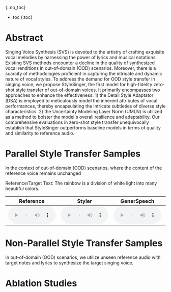 {:.no_toc}
* toc
{:toc}

# Abstract

Singing Voice Synthesis (SVS) is devoted to the artistry of crafting exquisite vocal melodies by harnessing the power of lyrics and musical notations. Existing SVS methods encounter a decline in the quality of synthesized vocal renditions in out-of-domain (OOD) scenarios. Moreover, there is a scarcity of methodologies proficient in capturing the intricate and dynamic nature of vocal styles. To address the demand for OOD style transfer in singing voice, we propose StyleSinger, the first model for high-fidelity zero-shot style transfer of out-of-domain voices. It primarily encompasses two approaches to enhance the effectiveness: 1) the Detail Style Adaptator (DSA) is employed to meticulously model the inherent attributes of vocal performances, thereby encapsulating the intricate subtleties of diverse style characteristics. 2) the Uncertainty Modeling Layer Norm (UMLN) is utilized as a method to bolster the model's overall resilience and adaptability. Our comprehensive evaluations in zero-shot style transfer unequivocally establish that StyleSinger outperforms baseline models in terms of quality and similarity to reference audio. 

# Parallel Style Transfer Samples

In the context of out-of-domain (OOD) scenarios, where the content of the reference voice remains unchanged

<ruby>Reference/Target Text: The rainbow is a division of white light into many beautiful colors.</ruby>
<table>
	<thead>
		<tr>
			<th style="text-align: center">Reference</th>
			<th style="text-align: center">Styler</th>
			<th style="text-align: center">GenerSpeech</th>
      <th style="text-align: center">YourTTS</th>
			<th style="text-align: center">MS RMSSinger</th>
			<th style="text-align: center">StyleSinger</th>
		</tr>
	</thead>
	<tbody>
		<tr>
			<td style="text-align: center"><audio controls style="width: 150px;"><source src="wavs/parallel/VCTK/ref/001.wav" type="audio/wav"></audio></td>
			<td style="text-align: center"><audio controls style="width: 150px;"><source src="wavs/parallel/VCTK/styler/001.wav" type="audio/wav"></audio></td>
			<td style="text-align: center"><audio controls style="width: 150px;"><source src="wavs/parallel/VCTK/generspeech/001.wav" type="audio/wav"></audio></td>
      <td style="text-align: center"><audio controls style="width: 150px;"><source src="wavs/parallel/VCTK/yourtts/001.wav" type="audio/wav"></audio></td>
			<td style="text-align: center"><audio controls style="width: 150px;"><source src="wavs/parallel/VCTK/rms/001.wav" type="audio/wav"></audio></td>
      <td style="text-align: center"><audio controls style="width: 150px;"><source src="wavs/parallel/stylesinger/001.wav" type="audio/wav"></audio></td>
		</tr>
	</tbody>
</table>


# Non-Parallel Style Transfer Samples

In out-of-domain (OOD) scenarios, we utilize unseen reference audio with target notes and lyrics to synthesize the target singing voice. 

# Ablation Studies
